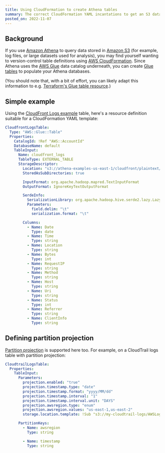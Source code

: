 ```yaml
---
title: Using CloudFormation to create Athena tables
summary: The correct CloudFormation YAML incantations to get an S3 data source showing up in Amazon Athena (backed by AWS Glue).
posted_on: 2022-11-07
---
```


## Background

If you use [Amazon Athena](https://aws.amazon.com/athena/) to query data stored in [Amazon S3](https://aws.amazon.com/s3/) (for example, log files, or large datasets used for analysis), you may find yourself wanting to version-control table definitions using [AWS CloudFormation](https://aws.amazon.com/cloudformation/). Since Athena uses the [AWS Glue](https://aws.amazon.com/glue/) data catalog underneath, you can create [Glue tables](https://docs.aws.amazon.com/AWSCloudFormation/latest/UserGuide/aws-resource-glue-table.html) to populate your Athena databases.

(You should note that, with a bit of effort, you can likely adapt this information to e.g. [Terraform's Glue table resource](https://registry.terraform.io/providers/hashicorp/aws/latest/docs/resources/glue_catalog_table).)

## Simple example

Using the [CloudFront Logs example](https://docs.aws.amazon.com/athena/latest/ug/getting-started.html) table, here's a resource definition suitable for a CloudFormation YAML template:

```yaml
CloudfrontLogsTable:
  Type: "AWS::Glue::Table"
  Properties:
    CatalogId: !Ref "AWS::AccountId"
    DatabaseName: default
    TableInput:
      Name: cloudfront_logs
      TableType: EXTERNAL_TABLE
      StorageDescriptor:
        Location: "s3://athena-examples-us-east-1/cloudfront/plaintext/"
        StoredAsSubDirectories: true

        InputFormat: org.apache.hadoop.mapred.TextInputFormat
        OutputFormat: IgnoreKeyTextOutputFormat

        SerdeInfo:
          SerializationLibrary: org.apache.hadoop.hive.serde2.lazy.LazySimpleSerDe
          Parameters:
            field.delim: "\t"
            serialization.format: "\t"

        Columns:
          - Name: Date
            Type: date
          - Name: Time
            Type: string
          - Name: Location
            Type: string
          - Name: Bytes
            Type: int
          - Name: RequestIP
            Type: string
          - Name: Method
            Type: string
          - Name: Host
            Type: string
          - Name: Uri
            Type: string
          - Name: Status
            Type: int
          - Name: Referrer
            Type: string
          - Name: ClientInfo
            Type: string
```

## Defining partition projection

[Partition projection](https://docs.aws.amazon.com/athena/latest/ug/partition-projection.html) is supported here too. For example, on a CloudTrail logs table with partition projection:

```yaml
CloudtrailLogsTable:
  Properties:
    TableInput:
      Parameters:
        projection.enabled: "true"
        projection.timestamp.type: "date"
        projection.timestamp.format: "yyyy/MM/dd"
        projection.timestamp.interval: "1"
        projection.timestamp.interval.unit: "DAYS"
        projection.awsregion.type: "enum"
        projection.awsregion.values: "us-east-1,us-east-2"
        storage.location.template: !Sub "s3://my-cloudtrail-logs/AWSLogs/${AWS::AccountId}/CloudTrail/${!awsregion}/${!timestamp}"

      PartitionKeys:
        - Name: awsregion
          Type: string

        - Name: timestamp
          Type: string
```
